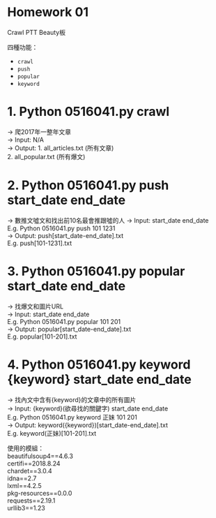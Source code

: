 # Homework 01
Crawl PTT Beauty板  
  
四種功能：
* `crawl`  
* `push`   
* `popular`   
* `keyword`     
# 1. Python 0516041.py crawl  
-> 爬2017年一整年文章  
-> Input: N/A  
-> Output: 1. all_articles.txt (所有文章)  
           2. all_popular.txt (所有爆文)  
           
# 2. Python 0516041.py push start_date end_date  
-> 數推文噓文和找出前10名最會推跟噓的人
-> Input: start_date end_date  
   E.g. Python 0516041.py push 101 1231  
-> Output: push[start_date-end_date].txt  
   E.g. push[101-1231].txt
   
# 3. Python 0516041.py popular start_date end_date  
-> 找爆文和圖片URL   
-> Input: start_date end_date  
   E.g. Python 0516041.py popular 101 201  
-> Output: popular[start_date-end_date].txt  
   E.g. popular[101-201].txt  
   
# 4. Python 0516041.py keyword {keyword} start_date end_date   
-> 找內文中含有{keyword}的文章中的所有圖片  
-> Input: {keyword}(欲尋找的關鍵字) start_date end_date  
   E.g. Python 0516041.py keyword 正妹 101 201  
-> Output: keyword({keyword})[start_date-end_date].txt  
   E.g. keyword(正妹)[101-201].txt  
   
使用的模組：  
beautifulsoup4==4.6.3  
certifi==2018.8.24  
chardet==3.0.4  
idna==2.7  
lxml==4.2.5  
pkg-resources==0.0.0  
requests==2.19.1  
urllib3==1.23
